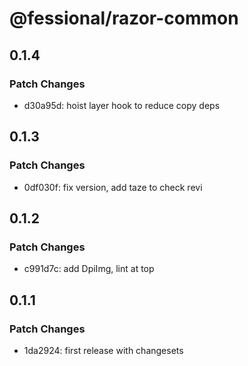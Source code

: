 # @fessional/razor-common

## 0.1.4

### Patch Changes

- d30a95d: hoist layer hook to reduce copy deps

## 0.1.3

### Patch Changes

- 0df030f: fix version, add taze to check revi

## 0.1.2

### Patch Changes

- c991d7c: add DpiImg, lint at top

## 0.1.1

### Patch Changes

- 1da2924: first release with changesets
